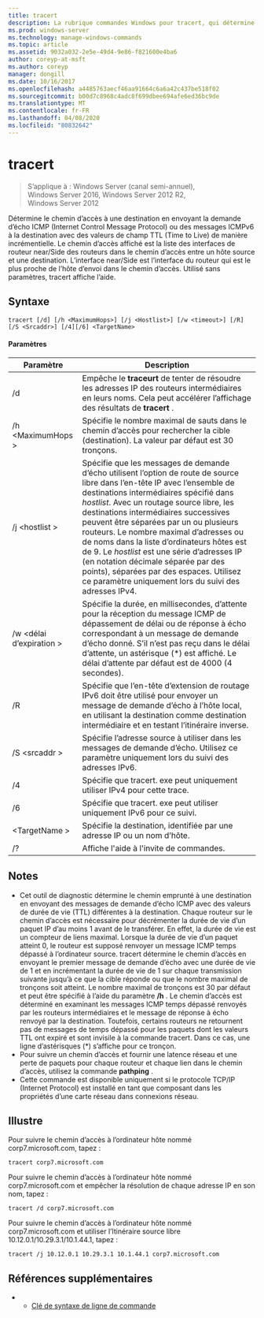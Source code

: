 ```yaml
---
title: tracert
description: La rubrique commandes Windows pour tracert, qui détermine le chemin d’accès à une destination, en envoyant des demandes d’écho ICMP (Internet Control Message Protocol) ou des messages ICMPv6 à la destination avec des valeurs de champ Durée de vie (TTL) de manière incrémentielle.
ms.prod: windows-server
ms.technology: manage-windows-commands
ms.topic: article
ms.assetid: 9032a032-2e5e-49d4-9e86-f821600e4ba6
author: coreyp-at-msft
ms.author: coreyp
manager: dongill
ms.date: 10/16/2017
ms.openlocfilehash: a4485763aecf46aa91664c6a6a42c437be518f02
ms.sourcegitcommit: b00d7c8968c4adc8f699dbee694afe6ed36bc9de
ms.translationtype: MT
ms.contentlocale: fr-FR
ms.lasthandoff: 04/08/2020
ms.locfileid: "80832642"
---
```

# <a name="tracert"></a>tracert

>S’applique à : Windows Server (canal semi-annuel), Windows Server 2016, Windows Server 2012 R2, Windows Server 2012

Détermine le chemin d’accès à une destination en envoyant la demande d’écho ICMP (Internet Control Message Protocol) ou des messages ICMPv6 à la destination avec des valeurs de champ TTL (Time to Live) de manière incrémentielle. Le chemin d’accès affiché est la liste des interfaces de routeur near/Side des routeurs dans le chemin d’accès entre un hôte source et une destination. L’interface near/Side est l’interface du routeur qui est le plus proche de l’hôte d’envoi dans le chemin d’accès. Utilisé sans paramètres, tracert affiche l’aide.   

## <a name="syntax"></a>Syntaxe  
```  
tracert [/d] [/h <MaximumHops>] [/j <Hostlist>] [/w <timeout>] [/R] [/S <Srcaddr>] [/4][/6] <TargetName>  
```  
#### <a name="parameters"></a>Paramètres  
|Paramètre|Description|  
|-------|--------|  
|/d|Empêche le **traceurt** de tenter de résoudre les adresses IP des routeurs intermédiaires en leurs noms. Cela peut accélérer l’affichage des résultats de **tracert** .|  
|/h \<MaximumHops >|Spécifie le nombre maximal de sauts dans le chemin d’accès pour rechercher la cible (destination). La valeur par défaut est 30 tronçons.|  
|/j \<hostlist >|Spécifie que les messages de demande d’écho utilisent l’option de route de source libre dans l’en-tête IP avec l’ensemble de destinations intermédiaires spécifié dans *hostlist*. Avec un routage source libre, les destinations intermédiaires successives peuvent être séparées par un ou plusieurs routeurs. Le nombre maximal d’adresses ou de noms dans la liste d’ordinateurs hôtes est de 9. Le *hostlist* est une série d’adresses IP (en notation décimale séparée par des points), séparées par des espaces. Utilisez ce paramètre uniquement lors du suivi des adresses IPv4.|  
|/w \<délai d’expiration >|Spécifie la durée, en millisecondes, d’attente pour la réception du message ICMP de dépassement de délai ou de réponse à écho correspondant à un message de demande d’écho donné. S’il n’est pas reçu dans le délai d’attente, un astérisque (*) est affiché. Le délai d’attente par défaut est de 4000 (4 secondes).|  
|/R|Spécifie que l’en-tête d’extension de routage IPv6 doit être utilisé pour envoyer un message de demande d’écho à l’hôte local, en utilisant la destination comme destination intermédiaire et en testant l’itinéraire inverse.|  
|/S \<srcaddr >|Spécifie l’adresse source à utiliser dans les messages de demande d’écho. Utilisez ce paramètre uniquement lors du suivi des adresses IPv6.|  
|/4|Spécifie que tracert. exe peut uniquement utiliser IPv4 pour cette trace.|  
|/6|Spécifie que tracert. exe peut utiliser uniquement IPv6 pour ce suivi.|  
|\<TargetName >|Spécifie la destination, identifiée par une adresse IP ou un nom d’hôte.|  
|/?|Affiche l'aide à l'invite de commandes.|  

## <a name="remarks"></a>Notes  
-   Cet outil de diagnostic détermine le chemin emprunté à une destination en envoyant des messages de demande d’écho ICMP avec des valeurs de durée de vie (TTL) différentes à la destination. Chaque routeur sur le chemin d’accès est nécessaire pour décrémenter la durée de vie d’un paquet IP d’au moins 1 avant de le transférer. En effet, la durée de vie est un compteur de liens maximal. Lorsque la durée de vie d’un paquet atteint 0, le routeur est supposé renvoyer un message ICMP temps dépassé à l’ordinateur source. tracert détermine le chemin d’accès en envoyant le premier message de demande d’écho avec une durée de vie de 1 et en incrémentant la durée de vie de 1 sur chaque transmission suivante jusqu’à ce que la cible réponde ou que le nombre maximal de tronçons soit atteint. Le nombre maximal de tronçons est 30 par défaut et peut être spécifié à l’aide du paramètre **/h** . Le chemin d’accès est déterminé en examinant les messages ICMP temps dépassé renvoyés par les routeurs intermédiaires et le message de réponse à écho renvoyé par la destination. Toutefois, certains routeurs ne retournent pas de messages de temps dépassé pour les paquets dont les valeurs TTL ont expiré et sont invisile à la commande tracert. Dans ce cas, une ligne d’astérisques (*) s’affiche pour ce tronçon.  
-   Pour suivre un chemin d’accès et fournir une latence réseau et une perte de paquets pour chaque routeur et chaque lien dans le chemin d’accès, utilisez la commande **pathping** .  
-   Cette commande est disponible uniquement si le protocole TCP/IP (Internet Protocol) est installé en tant que composant dans les propriétés d’une carte réseau dans connexions réseau.  

## <a name="examples"></a><a name=BKMK_Examples></a>Illustre  
Pour suivre le chemin d’accès à l’ordinateur hôte nommé corp7.microsoft.com, tapez :  
```  
tracert corp7.microsoft.com  
```  
Pour suivre le chemin d’accès à l’ordinateur hôte nommé corp7.microsoft.com et empêcher la résolution de chaque adresse IP en son nom, tapez :  
```  
tracert /d corp7.microsoft.com  
```  
Pour suivre le chemin d’accès à l’ordinateur hôte nommé corp7.microsoft.com et utiliser l’Itinéraire source libre 10.12.0.1/10.29.3.1/10.1.44.1, tapez :  
```  
tracert /j 10.12.0.1 10.29.3.1 10.1.44.1 corp7.microsoft.com  
```  
## <a name="additional-references"></a>Références supplémentaires  
-   - [Clé de syntaxe de ligne de commande](command-line-syntax-key.md)  

